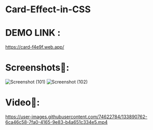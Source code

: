 # Card-Effect-in-CSS

# DEMO LINK :

https://card-f4e9f.web.app/

# Screenshots🌟: 

![Screenshot (101)](https://user-images.githubusercontent.com/74622784/133890903-c5177529-2442-4706-b973-ad2a8a25d083.png)
![Screenshot (102)](https://user-images.githubusercontent.com/74622784/133890905-962b64bd-506a-44a8-90ae-bef8916b383d.png)

# Video🌟:
https://user-images.githubusercontent.com/74622784/133890762-6ca46c58-7fa0-4165-9e83-b4a651c334e5.mp4

